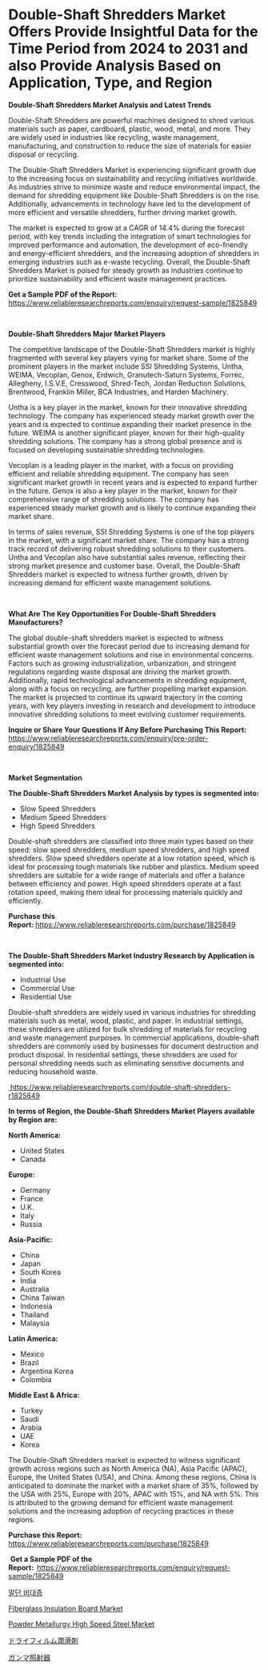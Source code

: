 <p><h1>Double-Shaft Shredders Market Offers Provide Insightful Data for the Time Period from 2024 to 2031 and also Provide Analysis Based on Application, Type, and Region</h1></p><p><strong>Double-Shaft Shredders Market Analysis and Latest Trends</strong></p>
<p><p>Double-Shaft Shredders are powerful machines designed to shred various materials such as paper, cardboard, plastic, wood, metal, and more. They are widely used in industries like recycling, waste management, manufacturing, and construction to reduce the size of materials for easier disposal or recycling.</p><p>The Double-Shaft Shredders Market is experiencing significant growth due to the increasing focus on sustainability and recycling initiatives worldwide. As industries strive to minimize waste and reduce environmental impact, the demand for shredding equipment like Double-Shaft Shredders is on the rise. Additionally, advancements in technology have led to the development of more efficient and versatile shredders, further driving market growth.</p><p>The market is expected to grow at a CAGR of 14.4% during the forecast period, with key trends including the integration of smart technologies for improved performance and automation, the development of eco-friendly and energy-efficient shredders, and the increasing adoption of shredders in emerging industries such as e-waste recycling. Overall, the Double-Shaft Shredders Market is poised for steady growth as industries continue to prioritize sustainability and efficient waste management practices.</p></p>
<p><strong>Get a Sample PDF of the Report:&nbsp;</strong> <a href="https://www.reliableresearchreports.com/enquiry/request-sample/1825849">https://www.reliableresearchreports.com/enquiry/request-sample/1825849</a></p>
<p>&nbsp;</p>
<p><strong>Double-Shaft Shredders Major Market Players</strong></p>
<p><p>The competitive landscape of the Double-Shaft Shredders market is highly fragmented with several key players vying for market share. Some of the prominent players in the market include SSI Shredding Systems, Untha, WEIMA, Vecoplan, Genox, Erdwich, Granutech-Saturn Systems, Forrec, Allegheny, I.S.V.E, Cresswood, Shred-Tech, Jordan Reduction Solutions, Brentwood, Franklin Miller, BCA Industries, and Harden Machinery.</p><p>Untha is a key player in the market, known for their innovative shredding technology. The company has experienced steady market growth over the years and is expected to continue expanding their market presence in the future. WEIMA is another significant player, known for their high-quality shredding solutions. The company has a strong global presence and is focused on developing sustainable shredding technologies.</p><p>Vecoplan is a leading player in the market, with a focus on providing efficient and reliable shredding equipment. The company has seen significant market growth in recent years and is expected to expand further in the future. Genox is also a key player in the market, known for their comprehensive range of shredding solutions. The company has experienced steady market growth and is likely to continue expanding their market share.</p><p>In terms of sales revenue, SSI Shredding Systems is one of the top players in the market, with a significant market share. The company has a strong track record of delivering robust shredding solutions to their customers. Untha and Vecoplan also have substantial sales revenue, reflecting their strong market presence and customer base. Overall, the Double-Shaft Shredders market is expected to witness further growth, driven by increasing demand for efficient waste management solutions.</p></p>
<p>&nbsp;</p>
<p><strong>What Are The Key Opportunities For Double-Shaft Shredders Manufacturers?</strong></p>
<p><p>The global double-shaft shredders market is expected to witness substantial growth over the forecast period due to increasing demand for efficient waste management solutions and rise in environmental concerns. Factors such as growing industrialization, urbanization, and stringent regulations regarding waste disposal are driving the market growth. Additionally, rapid technological advancements in shredding equipment, along with a focus on recycling, are further propelling market expansion. The market is projected to continue its upward trajectory in the coming years, with key players investing in research and development to introduce innovative shredding solutions to meet evolving customer requirements.</p></p>
<p><strong>Inquire or Share Your Questions If Any Before Purchasing This Report:</strong> <a href="https://www.reliableresearchreports.com/enquiry/pre-order-enquiry/1825849">https://www.reliableresearchreports.com/enquiry/pre-order-enquiry/1825849</a></p>
<p>&nbsp;</p>
<p><strong>Market Segmentation</strong></p>
<p><strong>The Double-Shaft Shredders Market Analysis by types is segmented into:</strong></p>
<p><ul><li>Slow Speed Shredders</li><li>Medium Speed Shredders</li><li>High Speed Shredders</li></ul></p>
<p><p>Double-shaft shredders are classified into three main types based on their speed: slow speed shredders, medium speed shredders, and high speed shredders. Slow speed shredders operate at a low rotation speed, which is ideal for processing tough materials like rubber and plastics. Medium speed shredders are suitable for a wide range of materials and offer a balance between efficiency and power. High speed shredders operate at a fast rotation speed, making them ideal for processing materials quickly and efficiently.</p></p>
<p><strong>Purchase this Report:&nbsp;</strong><a href="https://www.reliableresearchreports.com/purchase/1825849">https://www.reliableresearchreports.com/purchase/1825849</a></p>
<p>&nbsp;</p>
<p><strong>The Double-Shaft Shredders Market Industry Research by Application is segmented into:</strong></p>
<p><ul><li>Industrial Use</li><li>Commercial Use</li><li>Residential Use</li></ul></p>
<p><p>Double-shaft shredders are widely used in various industries for shredding materials such as metal, wood, plastic, and paper. In industrial settings, these shredders are utilized for bulk shredding of materials for recycling and waste management purposes. In commercial applications, double-shaft shredders are commonly used by businesses for document destruction and product disposal. In residential settings, these shredders are used for personal shredding needs such as eliminating sensitive documents and reducing household waste.</p></p>
<p><a href="https://www.reliableresearchreports.com/double-shaft-shredders-r1825849">&nbsp;https://www.reliableresearchreports.com/double-shaft-shredders-r1825849</a></p>
<p><strong>In terms of Region, the Double-Shaft Shredders Market Players available by Region are:</strong></p>
<p>
    <p> <strong> North America: </strong>
        <ul>
            <li>United States</li>
            <li>Canada</li>
        </ul>
        </p> 
    <p> <strong> Europe: </strong>
        <ul>
            <li>Germany</li>
            <li>France</li>
            <li>U.K.</li>
            <li>Italy</li>
            <li>Russia</li>
        </ul>
        </p> 
    <p> <strong> Asia-Pacific: </strong>
        <ul>
            <li>China</li>
            <li>Japan</li>
            <li>South Korea</li>
            <li>India</li>
            <li>Australia</li>
            <li>China Taiwan</li>
            <li>Indonesia</li>
            <li>Thailand</li>
            <li>Malaysia</li>
        </ul>
        </p> 
    <p> <strong> Latin America: </strong>
        <ul>
            <li>Mexico</li>
            <li>Brazil</li>
            <li>Argentina Korea</li>
            <li>Colombia</li>
        </ul>
        </p> 
    <p> <strong> Middle East & Africa: </strong>
        <ul>
            <li>Turkey</li>
            <li>Saudi</li>
            <li>Arabia</li>
            <li>UAE</li>
            <li>Korea</li>
        </ul>
    </p>
    </p>
<p><p>The Double-Shaft Shredders market is expected to witness significant growth across regions such as North America (NA), Asia Pacific (APAC), Europe, the United States (USA), and China. Among these regions, China is anticipated to dominate the market with a market share of 35%, followed by the USA with 25%, Europe with 20%, APAC with 15%, and NA with 5%. This is attributed to the growing demand for efficient waste management solutions and the increasing adoption of recycling practices in these regions.</p></p>
<p><strong>Purchase this Report: </strong><a href="https://www.reliableresearchreports.com/purchase/1825849">https://www.reliableresearchreports.com/purchase/1825849</a></p>
<p>&nbsp;<strong>Get a Sample PDF of the Report:&nbsp;&nbsp;</strong><a href="https://www.reliableresearchreports.com/enquiry/request-sample/1825849">https://www.reliableresearchreports.com/enquiry/request-sample/1825849</a></p>
<p><strong></strong></p>
<p><p><a href="https://github.com/nuekbpymrrz5/Market-Research-Report-List-1/blob/main/307131838493.md">말단 비대증</a></p><p><a href="https://issuu.com/reportprime-2/docs/fiberglass-insulation-board-market-size-2030.pptx">Fiberglass Insulation Board Market</a></p><p><a href="https://issuu.com/reportprime-2/docs/powder-metallurgy-high-speed-steel-market-size-203">Powder Metallurgy High Speed Steel Market</a></p><p><a href="https://github.com/ddwcuskozol07187/Market-Research-Report-List-1/blob/main/132987141702.md">ドライフィルム潤滑剤</a></p><p><a href="https://github.com/xtkhtofdt934839/Market-Research-Report-List-1/blob/main/752100741701.md">ガンマ照射器</a></p></p>